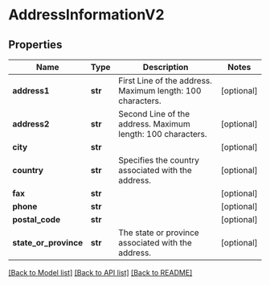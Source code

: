 # AddressInformationV2

## Properties
Name | Type | Description | Notes
------------ | ------------- | ------------- | -------------
**address1** | **str** | First Line of the address. Maximum length: 100 characters. | [optional] 
**address2** | **str** | Second Line of the address. Maximum length: 100 characters. | [optional] 
**city** | **str** |  | [optional] 
**country** | **str** | Specifies the country associated with the address. | [optional] 
**fax** | **str** |  | [optional] 
**phone** | **str** |  | [optional] 
**postal_code** | **str** |  | [optional] 
**state_or_province** | **str** | The state or province associated with the address. | [optional] 

[[Back to Model list]](../README.md#documentation-for-models) [[Back to API list]](../README.md#documentation-for-api-endpoints) [[Back to README]](../README.md)


